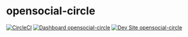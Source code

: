 # opensocial-circle

[![CircleCI](https://circleci.com/gh/jasonrsavino/opensocial-circle.svg?style=shield)](https://circleci.com/gh/jasonrsavino/opensocial-circle)
[![Dashboard opensocial-circle](https://img.shields.io/badge/dashboard-opensocial_circle-yellow.svg)](https://dashboard.pantheon.io/sites/69189687-7718-439d-ba43-8f84fe3fda32#dev/code)
[![Dev Site opensocial-circle](https://img.shields.io/badge/site-opensocial_circle-blue.svg)](http://dev-opensocial-circle.pantheonsite.io/)